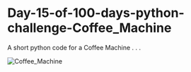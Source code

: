 # Day-15-of-100-days-python-challenge-Coffee_Machine
A short python code for a Coffee Machine
.
.
.


![Coffee_Machine](https://github.com/user-attachments/assets/eddfc43e-8882-457f-a1eb-4cc1663080d6)
